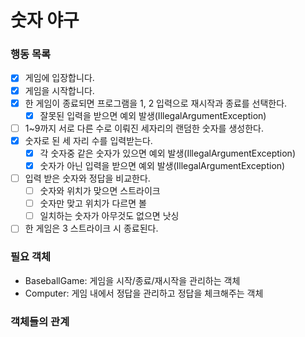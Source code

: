 # 숫자 야구

### 행동 목록

- [x] 게임에 입장합니다.
- [x] 게임을 시작합니다.
- [x] 한 게임이 종료되면 프로그램을 1, 2 입력으로 재시작과 종료를 선택한다.
    - [x] 잘못된 입력을 받으면 예외 발생(IllegalArgumentException)
- [ ] 1~9까지 서로 다른 수로 이뤄진 세자리의 랜덤한 숫자를 생성한다.
- [x] 숫자로 된 세 자리 수를 입력받는다.
    - [x] 각 숫자중 같은 숫자가 있으면 예외 발생(IllegalArgumentException)
    - [x] 숫자가 아닌 입력을 받으면 예외 발생(IllegalArgumentException)
- [ ] 입력 받은 숫자와 정답을 비교한다.
    - [ ] 숫자와 위치가 맞으면 스트라이크
    - [ ] 숫자만 맞고 위치가 다르면 볼
    - [ ] 일치하는 숫자가 아무것도 없으면 낫싱
- [ ] 한 게임은 3 스트라이크 시 종료된다.

### 필요 객체

- BaseballGame: 게임을 시작/종료/재시작을 관리하는 객체
- Computer: 게임 내에서 정답을 관리하고 정답을 체크해주는 객체

### 객체들의 관계